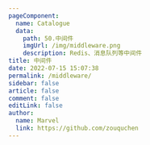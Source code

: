 ```yaml
---
pageComponent:
  name: Catalogue
  data:
    path: 50.中间件
    imgUrl: /img/middleware.png
    description: Redis、消息队列等中间件
title: 中间件
date: 2022-07-15 15:07:38
permalink: /middleware/
sidebar: false
article: false
comment: false
editLink: false
author: 
  name: Marvel
  link: https://github.com/zouquchen
---
```

